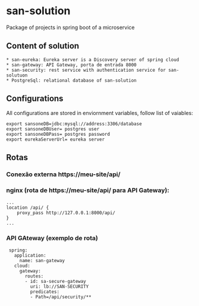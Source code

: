 # san-solution
Package of projects in spring boot of a microservice


## Content of solution 

```
* san-eureka: Eureka server is a Discovery server of spring cloud
* san-gateway: API Gateway, porta de entrada 8000
* san-security: rest service with authentication service for san-solutuon  
* PostgreSql: relational database of san-solution
```

## Configurations
All configurations are stored in enviornment variables, follow list of vaiables:

```
export sansoneDB=jdbc:mysql://address:3306/database
export sansoneDBUser= postgres user
export sansoneDBPass= postgres password
export eurekaServerUrl= eureka server
````

## Rotas

### Conexão externa https://meu-site/api/

### nginx (rota de https://meu-site/api/ para API Gateway):
```
...
location /api/ {
    proxy_pass http://127.0.0.1:8000/api/
}
...
```

### API GAteway (exemplo de rota)

```
 spring:
   application:
     name: san-gateway
   cloud:
     gateway:
       routes:
       - id: sa-secure-gateway
         uri: lb://SAN-SECURITY
         predicates:
         - Path=/api/security/**
```